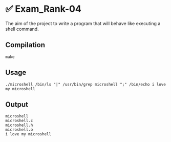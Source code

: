 # ✅ Exam_Rank-04
The aim of the project to write a program that will behave like executing a shell command.
## Compilation
```
make
```
## Usage
```
./microshell /bin/ls "|" /usr/bin/grep microshell ";" /bin/echo i love my microshell
```
## Output
```
microshell
microshell.c
microshell.h
microshell.o
i love my microshell
```
